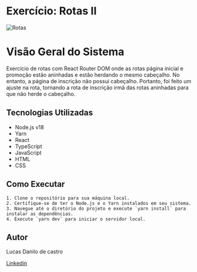 # Exercício: Rotas II

![Rotas](https://i.postimg.cc/LhF4xXbv/Promo-o-Google-Chrome-2024-03-13-17-12-06-1.gif)

# Visão Geral do Sistema

Exercício de rotas com React Router DOM onde as rotas página inicial e promoção estão aninhadas e estão herdando o mesmo cabeçalho. No entanto, a página de inscrição não possui cabeçalho. Portanto, foi feito um ajuste na rota, tornando a rota de inscrição irmã das rotas aninhadas para que não herde o cabeçalho.

## Tecnologias Utilizadas

- Node.js v18
- Yarn
- React
- TypeScript
- JavaScript
- HTML
- CSS

## Como Executar
```
1. Clone o repositório para sua máquina local.
2. Certifique-se de ter o Node.js e o Yarn instalados em seu sistema.
3. Navegue até o diretório do projeto e execute `yarn install` para instalar as dependências.
4. Execute `yarn dev` para iniciar o servidor local.

```
## Autor

Lucas Danilo de castro

[Linkedin](https://www.linkedin.com/in/lucasdanilox/)
